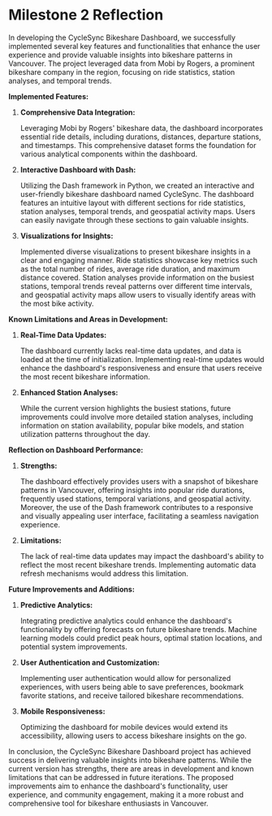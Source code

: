 # Milestone 2 Reflection

In developing the CycleSync Bikeshare Dashboard, we successfully implemented several key features and functionalities that enhance the user experience and provide valuable insights into bikeshare patterns in Vancouver. The project leveraged data from Mobi by Rogers, a prominent bikeshare company in the region, focusing on ride statistics, station analyses, and temporal trends.

**Implemented Features:**

   1. **Comprehensive Data Integration:**

      Leveraging Mobi by Rogers' bikeshare data, the dashboard incorporates essential ride details, including durations, distances, departure stations, and timestamps. This comprehensive dataset forms the foundation for various analytical components within the dashboard.

   2. **Interactive Dashboard with Dash:**

      Utilizing the Dash framework in Python, we created an interactive and user-friendly bikeshare dashboard named CycleSync. The dashboard features an intuitive layout with different sections for ride statistics, station analyses, temporal trends, and geospatial activity maps. Users can easily navigate through these sections to gain valuable insights.

   3. **Visualizations for Insights:**

      Implemented diverse visualizations to present bikeshare insights in a clear and engaging manner. Ride statistics showcase key metrics such as the total number of rides, average ride duration, and maximum distance covered. Station analyses provide information on the busiest stations, temporal trends reveal patterns over different time intervals, and geospatial activity maps allow users to visually identify areas with the most bike activity.

**Known Limitations and Areas in Development:**

   1. **Real-Time Data Updates:**

      The dashboard currently lacks real-time data updates, and data is loaded at the time of initialization. Implementing real-time updates would enhance the dashboard's responsiveness and ensure that users receive the most recent bikeshare information.

   2. **Enhanced Station Analyses:**

      While the current version highlights the busiest stations, future improvements could involve more detailed station analyses, including information on station availability, popular bike models, and station utilization patterns throughout the day.

**Reflection on Dashboard Performance:**

   1. **Strengths:**

      The dashboard effectively provides users with a snapshot of bikeshare patterns in Vancouver, offering insights into popular ride durations, frequently used stations, temporal variations, and geospatial activity. Moreover, the use of the Dash framework contributes to a responsive and visually appealing user interface, facilitating a seamless navigation experience.

   2. **Limitations:**

      The lack of real-time data updates may impact the dashboard's ability to reflect the most recent bikeshare trends. Implementing automatic data refresh mechanisms would address this limitation.

**Future Improvements and Additions:**

   1. **Predictive Analytics:**

      Integrating predictive analytics could enhance the dashboard's functionality by offering forecasts on future bikeshare trends. Machine learning models could predict peak hours, optimal station locations, and potential system improvements.

   2. **User Authentication and Customization:**

      Implementing user authentication would allow for personalized experiences, with users being able to save preferences, bookmark favorite stations, and receive tailored bikeshare recommendations.

   3. **Mobile Responsiveness:**

      Optimizing the dashboard for mobile devices would extend its accessibility, allowing users to access bikeshare insights on the go.

In conclusion, the CycleSync Bikeshare Dashboard project has achieved success in delivering valuable insights into bikeshare patterns. While the current version has strengths, there are areas in development and known limitations that can be addressed in future iterations. The proposed improvements aim to enhance the dashboard's functionality, user experience, and community engagement, making it a more robust and comprehensive tool for bikeshare enthusiasts in Vancouver.